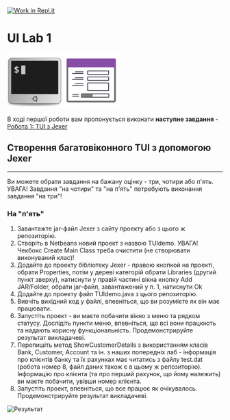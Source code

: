 [![Work in Repl.it](https://classroom.github.com/assets/work-in-replit-14baed9a392b3a25080506f3b7b6d57f295ec2978f6f33ec97e36a161684cbe9.svg)](https://classroom.github.com/online_ide?assignment_repo_id=2776577&assignment_repo_type=AssignmentRepo)
# UI Lab 1
![](terminal-icon.png)
![](gui-icon.png)

В ході першої роботи вам пропонується виконати **наступне завдання** - [Робота 1: TUI з Jexer](https://github.com/ppc-ntu-khpi/TUI-Lab1-Starter/blob/master/Lab%201%20-TUI/Lab%201.md)
  
## Створення багатовіконного TUI з допомогою Jexer
---

Ви можете обрати завдання на бажану оцінку - три, чотири або п'ять. УВАГА! Завдання "на чотири" та "на п'ять" потребують виконання завдання "на три"!

### На "п'ять"
1. Завантажте jar-файл Jexer з cайту проекту або з цього ж репозиторію.
2. Створіть в Netbeans новий проект з назвою TUIdemo. УВАГА! Чекбокс Create Main Class треба очистити (не створювати виконуваний клас)!
3. Додайте до проекту бібліотеку Jexer - правою кнопкой на проекті, обрати Properties, потім у дереві категорій обрати Libraries (другий пункт зверху), натиснути у правій частині вікна кнопку Add JAR/Folder, обрати jar-файл, завантажений у п. 1, натиснути Ok
4. Додайте до проекту файл TUIdemo.java з цього репозиторію.
6. Вивчіть вихідний код у файлі, впевніться, що ви розумієте як він має працювати.
6. Запустіть проект - ви маєте побачити вікно з меню та рядком статусу. Дослідіть пункти меню, впевніться, що всі вони працюють та надають корисну функціональність. Продемонстрируйте результат викладачеві.
7. Перепишіть метод ShowCustomerDetails з використанням класів Bank, Customer, Account та ін. з наших попередніх лаб - інформація про клієнтів банку та їх рахунках має читатись з файлу test.dat (робота номер 8, файл даних також є в цьому ж репозиторію). Інформацію про клієнта (та про перший рахунок, що йому належить) ви маєте побачити, увівши номер клієнта.
8. Запустіть проект, впевніться, що все працює як очікувалось. Продемонстрируйте результат викладачеві.

![Результат](https://i.ibb.co/DRmvmXQ/image.png)